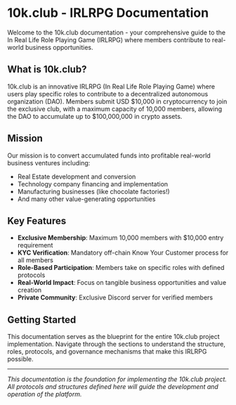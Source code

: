 # 10k.club - IRLRPG Documentation

Welcome to the 10k.club documentation - your comprehensive guide to the In Real Life Role Playing Game (IRLRPG) where members contribute to real-world business opportunities.

## What is 10k.club?

10k.club is an innovative IRLRPG (In Real Life Role Playing Game) where users play specific roles to contribute to a decentralized autonomous organization (DAO). Members submit USD $10,000 in cryptocurrency to join the exclusive club, with a maximum capacity of 10,000 members, allowing the DAO to accumulate up to $100,000,000 in crypto assets.

## Mission

Our mission is to convert accumulated funds into profitable real-world business ventures including:
- Real Estate development and conversion
- Technology company financing and implementation
- Manufacturing businesses (like chocolate factories!)
- And many other value-generating opportunities

## Key Features

- **Exclusive Membership**: Maximum 10,000 members with $10,000 entry requirement
- **KYC Verification**: Mandatory off-chain Know Your Customer process for all members
- **Role-Based Participation**: Members take on specific roles with defined protocols
- **Real-World Impact**: Focus on tangible business opportunities and value creation
- **Private Community**: Exclusive Discord server for verified members

## Getting Started

This documentation serves as the blueprint for the entire 10k.club project implementation. Navigate through the sections to understand the structure, roles, protocols, and governance mechanisms that make this IRLRPG possible.

---

*This documentation is the foundation for implementing the 10k.club project. All protocols and structures defined here will guide the development and operation of the platform.*
